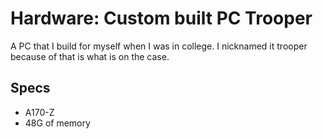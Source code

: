 # Hardware: Custom built PC Trooper

A PC that I build for myself when I was in college. I nicknamed it trooper because of that is what is on the case.

## Specs

- A170-Z
- 48G of memory
